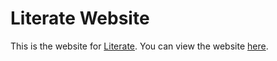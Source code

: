 # Literate Website

This is the website for [Literate](https://github.com/zyedidia/Literate). You can view the
website [here](http://literate.zbyedidia.webfactional.com).
